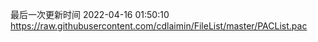最后一次更新时间 2022-04-16 01:50:10
https://raw.githubusercontent.com/cdlaimin/FileList/master/PACList.pac

